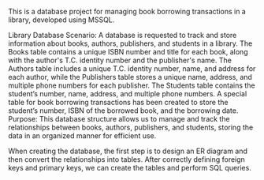 This is a database project for managing book borrowing transactions in a library, developed using MSSQL.

Library Database Scenario: A database is requested to track and store information about books, authors, publishers, and students in a library. The Books table contains a unique ISBN number and title for each book, along with the author's T.C. identity number and the publisher's name. The Authors table includes a unique T.C. identity number, name, and address for each author, while the Publishers table stores a unique name, address, and multiple phone numbers for each publisher. The Students table contains the student’s number, name, address, and multiple phone numbers. A special table for book borrowing transactions has been created to store the student’s number, ISBN of the borrowed book, and the borrowing date. Purpose: This database structure allows us to manage and track the relationships between books, authors, publishers, and students, storing the data in an organized manner for efficient use.

When creating the database, the first step is to design an ER diagram and then convert the relationships into tables. After correctly defining foreign keys and primary keys, we can create the tables and perform SQL queries.



